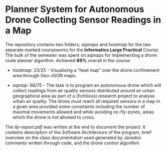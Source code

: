 # Planner System for Autonomous Drone Collecting Sensor Readings in a Map



The repository contains two folders, _aqmaps_ and _heatmap_ for the two separate marked courseworks for the **Informatics Large Practical** Course. The bulk of the semester was spent on aqmaps for implementing a drone route planner algorithm. Achieved **89%** overall in the course.

 - _heatmap_: 23/25 - Visualising a “heat map” over the drone confinement area through Geo-JSON maps.
  
 - _aqmap_: 66/75 - The task is to program an autonomous drone which will collect readings from air quality sensors distributed around an urban geographical area as part of a (fictitious) research project to analyse urban air quality. The drone must reach all required sensors in a map in a given area provided some constraints including the number of maximal movements allowed and while avoiding no-fly-zones, areas which the drone is not allowed to cross.

The _ilp-report.pdf_ was written at the end to document the project. It contains description of the Software Architecture of the program, brief overview on the class documentation used generated by Javadoc comments written through code, and the drone control algorithm

